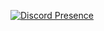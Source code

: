 [![Discord Presence](https://lanyard.cnrad.dev/api/155965294429470720)](https://discord.com/users/155965294429470720)

